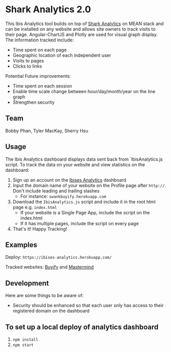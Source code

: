 # Shark Analytics 2.0
This Ibis Analytics tool builds on top of [Shark Analytics](https://github.com/sharkanalytics/sharkanalytics) on MEAN stack and can be installed on any website and allows site owners to track visits to their page. Angular-ChartJS and Plotly are used for visual graph display.  
The information tracked include:

* Time spent on each page
* Geographic location of each independent user
* Visits to pages
* Clicks to links 

Potential Future improvements:

* Time spent on each session
* Enable time scale change between hour/day/month/year on the line graph
* Strengthen security

## Team
Bobby Phan, Tyler MacKay, Sherry Hsu

## Usage
The Ibis Analytics dashboard displays data sent back from `IbisAnalytics.js script. 
To track the data on your website and view statistics on the dashboard:

1. Sign up an account on the [Ibises Analytics](https://ibises-analytics.herokuapp.com/) dashboard
2. Input the domain name of your website on the Profile page after `http://`. Don't include leading and trailing slashes
    * For instance: `swankbuyify.herokuapp.com`
3. Download the `IbisAnalytics.js` script and include it in the root html page e.g. `index.html`
    * If your website is a Single Page App, include the script on the index.html 
    * If it has multiple pages, include the script on every page
4. That's it! Happy Tracking!

## Examples
Deploy: `https://ibises-analytics.herokuapp.com/` 

Tracked websites: [Buyify](http://swankbuyify.herokuapp.com/) and [Mastermind](http://master-mind.herokuapp.com/)

## Development
Here are some things to be aware of:
* Security should be enhanced so that each user only has access to their registered domain on the dashboard

## To set up a local deploy of analytics dashboard
1. `npm install`
2. `npm start`
